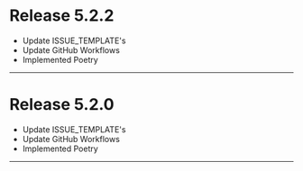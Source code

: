 # Release 5.2.2

- Update ISSUE_TEMPLATE's
- Update GitHub Workflows
- Implemented Poetry

______________________________________________________________________

# Release 5.2.0

- Update ISSUE_TEMPLATE's
- Update GitHub Workflows
- Implemented Poetry

______________________________________________________________________
